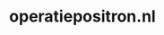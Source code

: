 ---
layout: post
title:  "operatiepositron.nl"
internal_url:  "/data/operatiepositron.nl.html"
categories: dutchgov
---